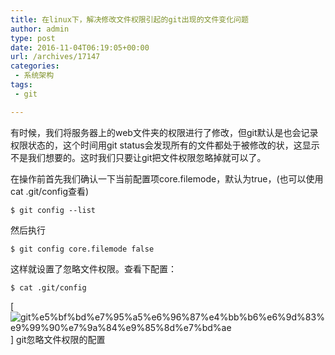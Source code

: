 ```yaml
---
title: 在linux下，解决修改文件权限引起的git出现的文件变化问题
author: admin
type: post
date: 2016-11-04T06:19:05+00:00
url: /archives/17147
categories:
 - 系统架构
tags:
 - git

---
```

有时候，我们将服务器上的web文件夹的权限进行了修改，但git默认是也会记录权限状态的，这个时间用git status会发现所有的文件都处于被修改的状，这显示不是我们想要的。这时我们只要让git把文件权限忽略掉就可以了。

在操作前首先我们确认一下当前配置项core.filemode，默认为true，(也可以使用cat .git/config查看)

```
$ git config --list
```

然后执行

```
$ git config core.filemode false
```

这样就设置了忽略文件权限。查看下配置：

```
$ cat .git/config
```

[![git%e5%bf%bd%e7%95%a5%e6%96%87%e4%bb%b6%e6%9d%83%e9%99%90%e7%9a%84%e9%85%8d%e7%bd%ae](https://blogstatic.haohtml.com//uploads/2023/09/git%E5%BF%BD%E7%95%A5%E6%96%87%E4%BB%B6%E6%9D%83%E9%99%90%E7%9A%84%E9%85%8D%E7%BD%AE.png)]
git忽略文件权限的配置



